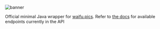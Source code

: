 ![banner](https://raw.githubusercontent.com/Waifu-pics/Waifus4J/master/src/main/resources/banner.png)

Official minimal Java wrapper for [waifu.pics](https://waifu.pics).
Refer to [the docs](https://waifu.pics/docs) for available endpoints currently in the API
